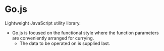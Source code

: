 # Go.js
Lightweight JavaScript utility library. 
* Go.js is focused on the functional style where the function parameters 
are conveniently arranged for currying. 
  * The data to be operated on is supplied last.

